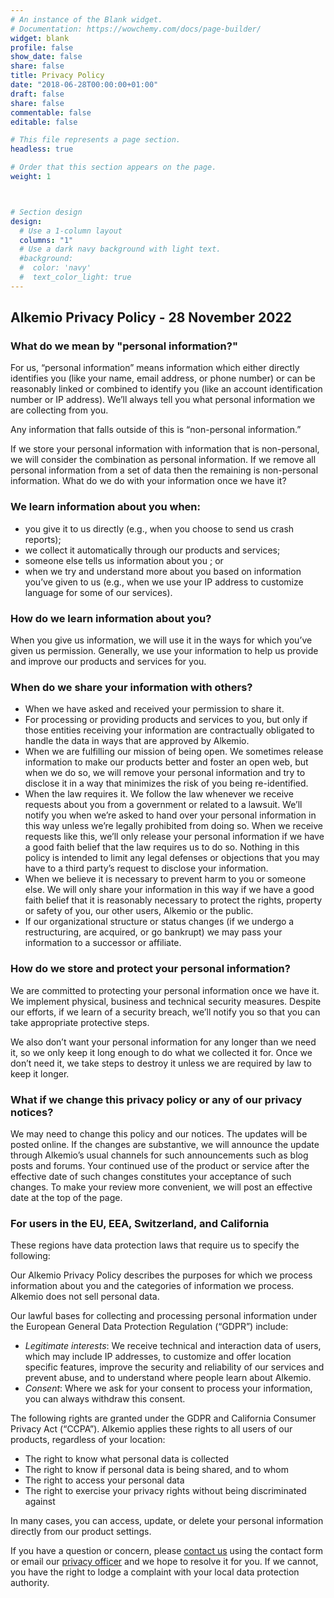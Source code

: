 ```yaml
---
# An instance of the Blank widget.
# Documentation: https://wowchemy.com/docs/page-builder/
widget: blank
profile: false
show_date: false
share: false
title: Privacy Policy
date: "2018-06-28T00:00:00+01:00"
draft: false
share: false
commentable: false
editable: false

# This file represents a page section.
headless: true

# Order that this section appears on the page.
weight: 1



# Section design
design:
  # Use a 1-column layout
  columns: "1"
  # Use a dark navy background with light text.
  #background:
  #  color: 'navy'
  #  text_color_light: true
---
```


## Alkemio Privacy Policy - 28 November 2022

### What do we mean by "personal information?"

For us, “personal information” means information which either directly identifies you (like your name, email address, or phone number) or can be reasonably linked or combined to identify you (like an account identification number or IP address). We’ll always tell you what personal information we are collecting from you.

Any information that falls outside of this is “non-personal information.”

If we store your personal information with information that is non-personal, we will consider the combination as personal information. If we remove all personal information from a set of data then the remaining is non-personal information.
What do we do with your information once we have it?

### We learn information about you when:

- you give it to us directly (e.g., when you choose to send us crash reports);
- we collect it automatically through our products and services;
- someone else tells us information about you ; or
- when we try and understand more about you based on information you’ve given to us (e.g., when we use your IP address to customize language for some of our services).

### How do we learn information about you?

When you give us information, we will use it in the ways for which you’ve given us permission. Generally, we use your information to help us provide and improve our products and services for you.

### When do we share your information with others?

- When we have asked and received your permission to share it.
- For processing or providing products and services to you, but only if those entities receiving your information are contractually obligated to handle the data in ways that are approved by Alkemio.
- When we are fulfilling our mission of being open. We sometimes release information to make our products better and foster an open web, but when we do so, we will remove your personal information and try to disclose it in a way that minimizes the risk of you being re-identified.
- When the law requires it. We follow the law whenever we receive requests about you from a government or related to a lawsuit. We’ll notify you when we’re asked to hand over your personal information in this way unless we’re legally prohibited from doing so. When we receive requests like this, we’ll only release your personal information if we have a good faith belief that the law requires us to do so. Nothing in this policy is intended to limit any legal defenses or objections that you may have to a third party’s request to disclose your information.
- When we believe it is necessary to prevent harm to you or someone else. We will only share your information in this way if we have a good faith belief that it is reasonably necessary to protect the rights, property or safety of you, our other users, Alkemio or the public.
- If our organizational structure or status changes (if we undergo a restructuring, are acquired, or go bankrupt) we may pass your information to a successor or affiliate.

### How do we store and protect your personal information?

We are committed to protecting your personal information once we have it. We implement physical, business and technical security measures. Despite our efforts, if we learn of a security breach, we’ll notify you so that you can take appropriate protective steps.

We also don’t want your personal information for any longer than we need it, so we only keep it long enough to do what we collected it for. Once we don’t need it, we take steps to destroy it unless we are required by law to keep it longer.

### What if we change this privacy policy or any of our privacy notices?

We may need to change this policy and our notices. The updates will be posted online. If the changes are substantive, we will announce the update through Alkemio’s usual channels for such announcements such as blog posts and forums. Your continued use of the product or service after the effective date of such changes constitutes your acceptance of such changes. To make your review more convenient, we will post an effective date at the top of the page.


### For users in the EU, EEA, Switzerland, and California

These regions have data protection laws that require us to specify the following:

Our Alkemio Privacy Policy describes the purposes for which we process information about you and the categories of information we process. Alkemio does not sell personal data.

Our lawful bases for collecting and processing personal information under the European General Data Protection Regulation (“GDPR”) include:

- *Legitimate interests*: We receive technical and interaction data of users, which may include IP addresses, to customize and offer location specific features, improve the security and reliability of our services and prevent abuse, and to understand where people learn about Alkemio.
- *Consent*: Where we ask for your consent to process your information, you can always withdraw this consent.

The following rights are granted under the GDPR and California Consumer Privacy Act (“CCPA”). Alkemio applies these rights to all users of our products, regardless of your location:

- The right to know what personal data is collected
- The right to know if personal data is being shared, and to whom
- The right to access your personal data
- The right to exercise your privacy rights without being discriminated against

In many cases, you can access, update, or delete your personal information directly from our product settings.

If you have a question or concern, please [contact us](https://www.alkemio.org/feedback/) using the contact form or email our [privacy officer](mailto:dpo@alkem.io) and we hope to resolve it for you. If we cannot, you have the right to lodge a complaint with your local data protection authority.

